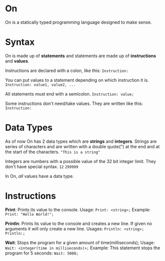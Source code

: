 # On
On is a statically typed programming language designed to make sense.

# Syntax
On is made up of **statements** and statements are made up of **instructions** and **values**.

Instructions are declared with a colon, like this:
```Instruction:```

You can put values to a statement depending on which instruction it is.
```Instruction: value1, value2, ...```

All statements must end with a semicolon.
```Instruction: value;```

Some instructions don't need/take values. They are written like this:
```Instruction:```

# Data Types
As of now On has 2 data types which are **strings** and **integers**.
Strings are series of characters and are written with a double quote(") at the end and at the start of the characters.
```"This is a string"```

Integers are numbers with a possible value of the 32 bit integer limit. They don't have special syntax.
```12```
```299999```

In On, *all* values have a data type. 

# Instructions
**Print**: Prints its value to the console.
Usage: ```Print: <string>;```
Example: ```Print: "Hello World!";```

**Println**: Prints its value to the console and creates a new line. If given no arguments it will only create a new line.
Usages:
```Println: <string>;```
```Println:;```

**Wait**: Stops the program for a given amount of time(milliseconds);
Usage: ```Wait: <integer(time in milliseconds)>;```
Example: This statement stops the program for 5 seconds:
```Wait: 5000;```